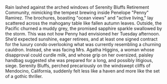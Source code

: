 Rain lashed against the arched windows of Serenity Bluffs Retirement Community, mimicking the tempest brewing inside Penelope "Penny" Ramirez.  The brochures, boasting "ocean views" and "active living," lay scattered across the mahogany table like fallen autumn leaves.  Outside, the Pacific churned a muddy grey, the promised sapphire sparkle swallowed by the storm.  This was not how Penny had envisioned her Tuesday afternoon.  She’d expected sunshine, eager retirees, and at least one signed contract for the luxury condo overlooking what was currently resembling a churning cauldron.  Instead, she was facing Mrs. Agatha Higgins, a woman whose disapproval could curdle milk, and whose grip on her oversized, paisley handbag suggested she was prepared for a long, and possibly litigious, siege. Serenity Bluffs, perched precariously on the windswept cliffs of Mendocino, California, suddenly felt less like a haven and more like the set of a gothic thriller.

